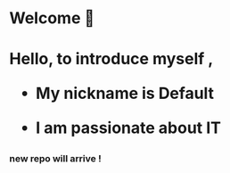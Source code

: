 <h1>  Welcome 👋<h1>

Hello, to introduce myself ,

- My nickname is Default

- I am passionate about IT

### new repo will arrive ! 
